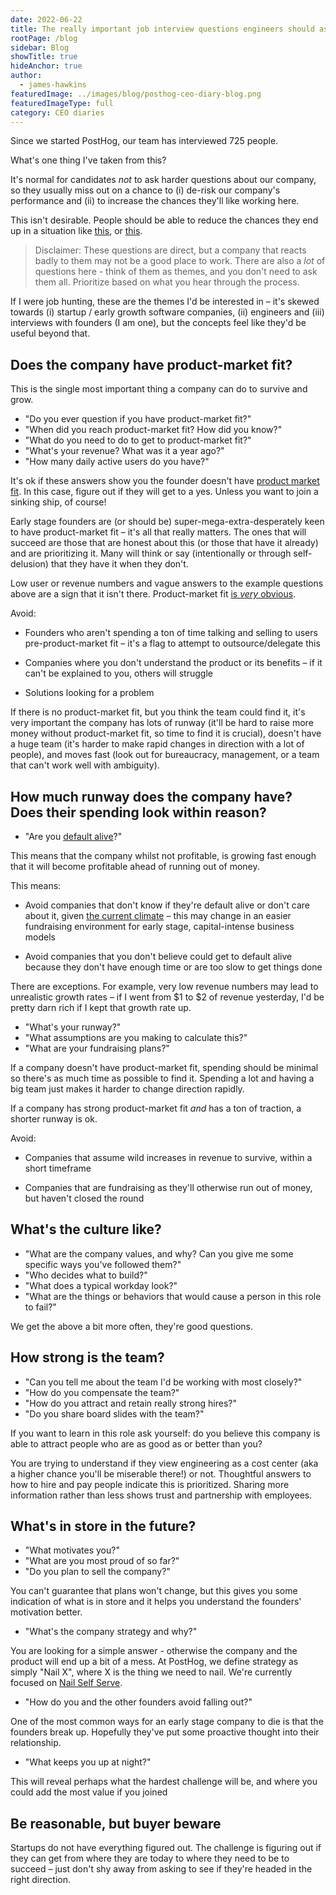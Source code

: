 ```yaml
---
date: 2022-06-22
title: The really important job interview questions engineers should ask (but don't)
rootPage: /blog
sidebar: Blog
showTitle: true
hideAnchor: true
author:
  - james-hawkins
featuredImage: ../images/blog/posthog-ceo-diary-blog.png
featuredImageType: full
category: CEO diaries
---
```


Since we started PostHog, our team has interviewed 725 people.

What's one thing I've taken from this?

It's normal for candidates _not_ to ask harder questions about our company, so they usually miss out on a chance to (i) de-risk our company's performance and (ii) to increase the chances they'll like working here.

This isn't desirable. People should be able to reduce the chances they end up in a situation like [this](https://twitter.com/carnage4life/status/1532472869334110208), or [this](https://nypost.com/2022/05/26/twitter-rescinds-job-offer-to-new-hire/).

> Disclaimer: These questions are direct, but a company that reacts badly to them may not be a good place to work. There are also a _lot_ of questions here - think of them as themes, and you don't need to ask them all. Prioritize based on what you hear through the process.

If I were job hunting, these are the themes I'd be interested in – it's skewed towards (i) startup / early growth software companies, (ii) engineers and (iii) interviews with founders (I am one), but the concepts feel like they'd be useful beyond that.

## Does the company have product-market fit?

This is the single most important thing a company can do to survive and grow.

- "Do you ever question if you have product-market fit?"
- "When did you reach product-market fit? How did you know?"
- "What do you need to do to get to product-market fit?"
- "What's your revenue? What was it a year ago?"
- "How many daily active users do you have?"

It's ok if these answers show you the founder doesn't have [product market fit](/blog/how-to-product-market-fit). In this case, figure out if they will get to a yes. Unless you want to join a sinking ship, of course!

Early stage founders are (or should be) super-mega-extra-desperately keen to have product-market fit – it's all that really matters. The ones that will succeed are those that are honest about this (or those that have it already) and are prioritizing it. Many will think or say (intentionally or through self-delusion) that they have it when they don't. 

Low user or revenue numbers and vague answers to the example questions above are a sign that it isn't there. Product-market fit [is _very_ obvious](https://www.ycombinator.com/library/5z-the-real-product-market-fit).

Avoid:

* Founders who aren't spending a ton of time talking and selling to users pre-product-market fit – it's a flag to attempt to outsource/delegate this

* Companies where you don't understand the product or its benefits – if it can't be explained to you, others will struggle

* Solutions looking for a problem

If there is no product-market fit, but you think the team could find it, it's very important the company has lots of runway (it'll be hard to raise more money without product-market fit, so time to find it is crucial), doesn't have a huge team (it's harder to make rapid changes in direction with a lot of people), and moves fast (look out for bureaucracy, management, or a team that can't work well with ambiguity).

## How much runway does the company have? Does their spending look within reason?

- "Are you [default alive](http://www.paulgraham.com/aord.html)?"

This means that the company whilst not profitable, is growing fast enough that it will become profitable ahead of running out of money.

This means:

* Avoid companies that don't know if they're default alive or don't care about it, given [the current climate](https://techcrunch.com/2022/05/06/the-venture-slowdown-isnt-coming-its-here/) – this may change in an easier fundraising environment for early stage, capital-intense business models

* Avoid companies that you don't believe could get to default alive because they don't have enough time or are too slow to get things done

There are exceptions. For example, very low revenue numbers may lead to unrealistic growth rates – if I went from $1 to $2 of revenue yesterday, I'd be pretty darn rich if I kept that growth rate up.

- "What's your runway?" 
- "What assumptions are you making to calculate this?" 
- "What are your fundraising plans?"

If a company doesn't have product-market fit, spending should be minimal so there's as much time as possible to find it. Spending a lot and having a big team just makes it harder to change direction rapidly.

If a company has strong product-market fit _and_ has a ton of traction, a shorter runway is ok.

Avoid: 

* Companies that assume wild increases in revenue to survive, within a short timeframe

* Companies that are fundraising as they'll otherwise run out of money, but haven't closed the round

## What's the culture like?

- "What are the company values, and why? Can you give me some specific ways you've followed them?"
- "Who decides what to build?"
- "What does a typical workday look?"
- "What are the things or behaviors that would cause a person in this role to fail?"

We get the above a bit more often, they're good questions.

## How strong is the team?

- "Can you tell me about the team I'd be working with most closely?"
- "How do you compensate the team?"
- "How do you attract and retain really strong hires?"
- "Do you share board slides with the team?"

If you want to learn in this role ask yourself: do you believe this company is able to attract people who are as good as or better than you?

You are trying to understand if they view engineering as a cost center (aka a higher chance you'll be miserable there!) or not. Thoughtful answers to how to hire and pay people indicate this is prioritized. Sharing more information rather than less shows trust and partnership with employees.

## What's in store in the future?

- "What motivates you?"
- "What are you most proud of so far?"
- "Do you plan to sell the company?"

You can't guarantee that plans won't change, but this gives you some indication of what is in store and it helps you understand the founders' motivation better.

- "What's the company strategy and why?"

You are looking for a simple answer - otherwise the company and the product will end up a bit of a mess. At PostHog, we define strategy as simply "Nail X", where X is the thing we need to nail. We're currently focused on [Nail Self Serve](/blog/changing-to-self-serve).

- "How do you and the other founders avoid falling out?"

One of the most common ways for an early stage company to die is that the founders break up. Hopefully they've put some proactive thought into their relationship.

- "What keeps you up at night?"

This will reveal perhaps what the hardest challenge will be, and where you could add the most value if you joined 

## Be reasonable, but buyer beware

Startups do not have everything figured out. The challenge is figuring out if they can get from where they are today to where they need to be to succeed – just don't shy away from asking to see if they're headed in the right direction.
